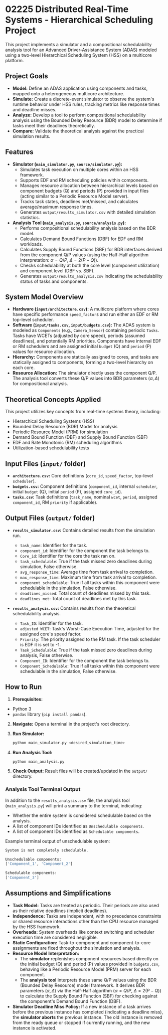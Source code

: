 # 02225 Distributed Real-Time Systems - Hierarchical Scheduling Project

This project implements a simulator and a compositional schedulability analysis tool for an Advanced Driver-Assistance System (ADAS) modeled using a two-level Hierarchical Scheduling System (HSS) on a multicore platform.

## Project Goals

*   **Model:** Define an ADAS application using components and tasks, mapped onto a heterogeneous multicore architecture.
*   **Simulate:** Create a discrete-event simulator to observe the system's runtime behavior under HSS rules, tracking metrics like response times and deadline misses.
*   **Analyze:** Develop a tool to perform compositional schedulability analysis using the Bounded Delay Resource (BDR) model to determine if tasks meet their deadlines theoretically.
*   **Compare:** Validate the theoretical analysis against the practical simulation results.

## Features

*   **Simulator (`main_simulator.py`, `source/simulator.py`):**
    *   Simulates task execution on multiple cores within an HSS framework.
    *   Supports EDF and RM scheduling policies within components.
    *   Manages resource allocation between hierarchical levels based on component budgets (Q) and periods (P) provided in input files (acting similar to a Periodic Resource Model server).
    *   Tracks task states, deadlines met/missed, and calculates average/maximum response times.
    *   Generates `output/results_simulator.csv` with detailed simulation statistics.
*   **Analysis Tool (`main_analysis.py`, `source/analysis.py`):**
    *   Performs compositional schedulability analysis based on the BDR model.
    *   Calculates Demand Bound Functions (DBF) for EDF and RM workloads.
    *   Calculates Supply Bound Functions (SBF) for BDR interfaces derived from the component Q/P values (using the Half-Half algorithm interpretation: $\alpha = Q/P$, $\Delta = 2(P-Q)$).
    *   Checks schedulability at both the core level (component utilization) and component level (DBF vs. SBF).
    *   Generates `output/results_analysis.csv` indicating the schedulability status of tasks and components.

## System Model Overview

*   **Hardware (`input/architecture.csv`):** A multicore platform where cores have specific performance `speed_factor`s and run either an EDF or RM top-level scheduler.
*   **Software (`input/tasks.csv`, `input/budgets.csv`):** The ADAS system is modeled as `Components` (e.g., `Camera_Sensor`) containing periodic `Tasks`. Tasks have WCETs (adjusted by core speed), periods (assumed deadlines), and potentially RM priorities. Components have internal EDF or RM schedulers and are assigned initial `budget` (Q) and `period` (P) values for resource allocation.
*   **Hierarchy:** Components are statically assigned to cores, and tasks are statically assigned to components, forming a two-level hierarchy on each core.
*   **Resource Allocation:** The simulator directly uses the component Q/P. The analysis tool converts these Q/P values into BDR parameters $(\alpha, \Delta)$ for compositional analysis.

## Theoretical Concepts Applied

This project utilizes key concepts from real-time systems theory, including:

*   Hierarchical Scheduling Systems (HSS)
*   Bounded Delay Resource (BDR) Model for analysis
*   Periodic Resource Model (PRM) for simulation
*   Demand Bound Function (DBF) and Supply Bound Function (SBF)
*   EDF and Rate Monotonic (RM) scheduling algorithms
*   Utilization-based schedulability tests

## Input Files (`input/` folder)

*   **`architecture.csv`:** Core definitions (`core_id`, `speed_factor`, top-level `scheduler`).
*   **`budgets.csv`:** Component definitions (`component_id`, internal `scheduler`, initial `budget` (Q), initial `period` (P), assigned `core_id`).
*   **`tasks.csv`:** Task definitions (`task_name`, nominal `wcet`, `period`, assigned `component_id`, RM `priority` if applicable).

## Output Files (`output/` folder)

*   **`results_simulator.csv`:** Contains detailed results from the simulation run.
    *   `task_name`: Identifier for the task.
    *   `component_id`: Identifier for the component the task belongs to.
    *   `Core_id`: Identifier for the core the task ran on.
    *   `task_schedulable`: True if the task missed zero deadlines during simulation, False otherwise.
    *   `avg_response_time`: Average time from task arrival to completion.
    *   `max_response_time`: Maximum time from task arrival to completion.
    *   `component_schedulable`: True if all tasks within this component were schedulable in the simulation, False otherwise.
    *   `deadlines_missed`: Total count of deadlines missed by this task.
    *   `deadlines_met`: Total count of deadlines met by this task.

*   **`results_analysis.csv`:** Contains results from the theoretical schedulability analysis.
    *   `Task_ID`: Identifier for the task.
    *   `adjusted_WCET`: Task's Worst-Case Execution Time, adjusted for the assigned core's speed factor.
    *   `Priority`: The priority assigned to the RM task. If the task scheduler is EDF it is set to -1.
    *   `Task_Schedulable`: True if the task missed zero deadlines during analysis, False otherwise.
    *   `Component_ID`: Identifier for the component the task belongs to.
    *   `Component_Schedulable`: True if all tasks within this component were schedulable in the simulation, False otherwise.

## How to Run

1.  **Prerequisites:** 
- Python 3 
- `pandas` library (`pip install pandas`).
2.  **Navigate:** Open a terminal in the project's root directory.
3.  **Run Simulator:**
    ```bash
    python main_simulator.py <desired_simulation_time>
    ```

4.  **Run Analysis Tool:**
    ```bash
    python main_analysis.py
    ```
5.  **Check Output:** Result files will be created/updated in the `output/` directory.

### Analysis Tool Terminal Output

In addition to the `results_analysis.csv` file, the analysis tool (`main_analysis.py`) will print a summary to the terminal, indicating:
*   Whether the entire system is considered schedulable based on the analysis.
*   A list of component IDs identified as `Unschedulable components`.
*   A list of component IDs identified as `Schedulable components`.

Example terminal output of unschedulable system:

```bash
System is not completely schedulable.

Unschedulable components:
['Component_1', 'Component_2']

Schedulable components:
['Component_3']
```
## Assumptions and Simplifications

*   **Task Model:** Tasks are treated as periodic. Their periods are also used as their relative deadlines (implicit deadlines).
*   **Independence:** Tasks are independent, with no precedence constraints or shared resource interactions other than the CPU resource managed by the HSS framework.
*   **Overheads:** System overheads like context switching and scheduler execution time are considered negligible.
*   **Static Configuration:** Task-to-component and component-to-core assignments are fixed throughout the simulation and analysis.
*   **Resource Model Interpretation:**
    *   The **simulator** replenishes component resources based directly on the initial budget (Q) and period (P) values provided in `budgets.csv`, behaving like a Periodic Resource Model (PRM) server for each component.
    *   The **analysis tool** interprets these same Q/P values using the BDR (Bounded Delay Resource) model framework. It derives BDR parameters $(\alpha, \Delta)$ via the Half-Half algorithm ($\alpha = Q/P$, $\Delta = 2(P-Q)$) to calculate the Supply Bound Function (SBF) for checking against the component's Demand Bound Function (DBF).
*   **Simulator Deadline Miss Policy:** If a new instance of a task arrives before the previous instance has completed (indicating a deadline miss), the **simulator aborts** the previous instance. The old instance is removed from the ready queue or stopped if currently running, and the new instance is activated.
